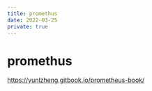 ```yaml
---
title: promethus
date: 2022-03-25
private: true
---
```

# promethus
https://yunlzheng.gitbook.io/prometheus-book/